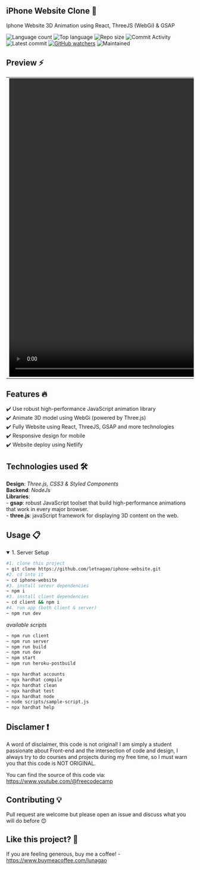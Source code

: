 ## iPhone Website Clone 🎯
Iphone Website 3D Animation using React, ThreeJS (WebGi) &amp; GSAP

![Language count](https://img.shields.io/github/languages/count/letnagao/iphone-website?color=green)
![Top language](https://img.shields.io/github/languages/top/letnagao/iphone-website?color=ff69b4)
![Repo size](https://img.shields.io/github/repo-size/letnagao/iphone-website?color=yellow)
![Commit Activity](https://img.shields.io/github/commit-activity/y/letnagao/iphone-website?color=blue)
![Latest commit](https://img.shields.io/github/last-commit/letnagao/iphone-website?color=red)
[![GitHub watchers](https://img.shields.io/github/watchers/letnagao/iphone-website?logo=GitHub)](https://github.com/letnagao/iphone-website/watchers)
![Maintained](https://img.shields.io/maintenance/yes/9999)

</ul><h2> Preview ⚡️</h2>
<table align="center">
  <tr>
    <td><video src="https://github.com/letnagao/iphone-website/assets/99754900/459ccb18-b57f-4543-9066-e7d3e97a549e" width=1280 height=800></td>
  </tr>
</table>

## Features 🔥
✔️ Use robust high-performance JavaScript animation library <br />
✔️ Animate 3D model using WebGi (powered by Three.js) <br />
✔️ Fully Website using React, ThreeJS, GSAP and more technologies <br />
✔️ Responsive design for mobile <br />
✔️ Website deploy using Netlify <br />

## Technologies used 🛠️
**Design**: *Three.js, CSS3 & Styled Components*<br />
**Backend**: *NodeJs* <br />
**Libraries**: <br />
    - **gsap**: robust JavaScript toolset that build high-performance animations that work in every major browser. <br />
    - **three.js**: javaScript framework for displaying 3D content on the web. <br />

## Usage 📋
<details open>
<summary>1. Server Setup</summary>

```bash
#1. clone this project
~ git clone https://github.com/letnagao/iphone-website.git
#2. cd into it
~ cd iphone-website
#3. install serevr dependencies
~ npm i
#3. install client dependencies
~ cd client && npm i
#4. run app (both client & server)
~ npm run dev
```
*available scripts*
```bash
~ npm run client
~ npm run server
~ npm run build
~ npm run dev
~ npm start
~ npm run heroku-postbuild
```
```bash
~ npx hardhat accounts
~ npx hardhat compile
~ npx hardhat clean
~ npx hardhat test
~ npx hardhat node
~ node scripts/sample-script.js
~ npx hardhat help
```
  
</details>

## Disclamer ❗️
A word of disclaimer, this code is not original! 
I am simply a student passionate about Front-end and the intersection of code and design, I always try to do courses and projects during my free time, so I must warn you that this code is NOT ORIGINAL.

You can find the source of this code via: https://www.youtube.com/@freecodecamp

## Contributing 💡
Pull request are welcome but please open an issue and discuss what you will do before 😊

## Like this project? 💖

If you are feeling generous, buy me a coffee! - https://www.buymeacoffee.com/lunagao

